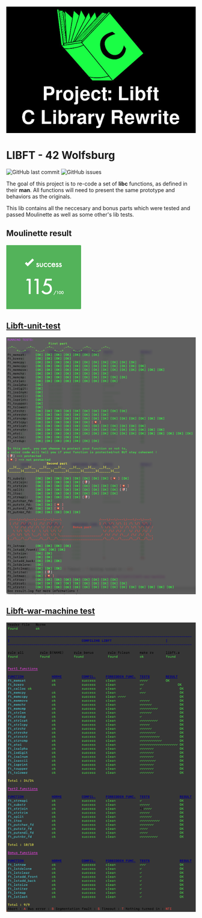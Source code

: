 <!-- Add banner here -->
![Banner](https://github.com/Hancullen/Libft/blob/master/project-libft.jpg)

# LIBFT - 42 Wolfsburg

![GitHub last commit](https://img.shields.io/github/last-commit/Hancullen/Libft)
![GitHub issues](https://img.shields.io/github/issues-raw/Hancullen/Libft)

The goal of this project is to re-code a set of **libc** functions, as defined in their **man**. All functions will need to present the same prototype and behaviors as the originals.

This lib contains all the neccesary and bonus parts which were tested and passed Moulinette as well as some other's lib tests. 

## Moulinette result

![Points](https://github.com/Hancullen/Libft/blob/master/points.png)

## [Libft-unit-test](https://github.com/alelievr/libft-unit-test)

![test-result](https://github.com/Hancullen/Libft/blob/master/unit-test.png)

## [Libft-war-machine test](https://github.com/ska42/libft-war-machine)

![test-result](https://github.com/Hancullen/Libft/blob/master/war-mchine.png)



